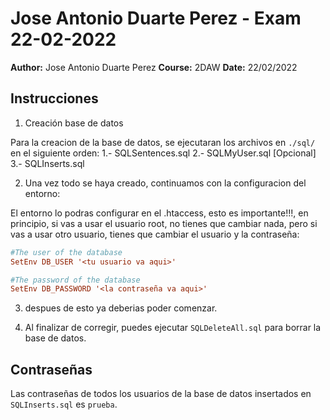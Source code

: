 # Jose Antonio Duarte Perez - Exam 22-02-2022
**Author:** Jose Antonio Duarte Perez
**Course:** 2DAW
**Date:** 22/02/2022

## Instrucciones
 1. Creación base de datos

Para la creacion de la base de datos, se ejecutaran los archivos en `./sql/` en el siguiente orden:
    1.- SQLSentences.sql
    2.- SQLMyUser.sql [Opcional]
    3.- SQLInserts.sql

 2. Una vez todo se haya creado, continuamos con la configuracion del entorno:

 El entorno lo podras configurar en el .htaccess, esto es importante!!!, en principio, si vas a usar el usuario root, no tienes que cambiar nada, pero si vas a usar otro usuario, tienes que cambiar el usuario y la contraseña:
```ini
#The user of the database
SetEnv DB_USER '<tu usuario va aqui>'

#The password of the database
SetEnv DB_PASSWORD '<la contraseña va aqui>'
```
 3. despues de esto ya deberias poder comenzar.

 4. Al finalizar de corregir, puedes ejecutar `SQLDeleteAll.sql` para borrar la base de datos.

## Contraseñas
Las contraseñas de todos los usuarios de la base de datos insertados en `SQLInserts.sql` es `prueba`.